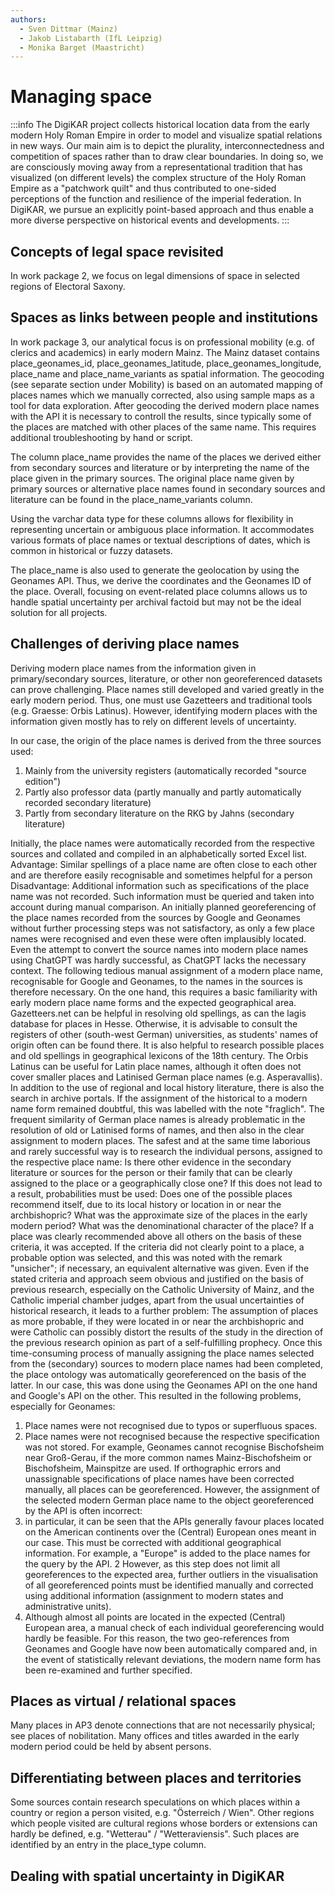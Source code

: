 ```yaml
---
authors:
  - Sven Dittmar (Mainz)
  - Jakob Listabarth (IfL Leipzig)
  - Monika Barget (Maastricht)
---
```


# Managing space

:::info
The DigiKAR project collects historical location data from the early modern Holy Roman Empire in order to model and visualize spatial relations in new ways. Our main aim is to depict the plurality, interconnectedness and competition of spaces rather than to draw clear boundaries. In doing so, we are consciously moving away from a representational tradition that has visualized (on different levels) the complex structure of the Holy Roman Empire as a "patchwork quilt" and thus contributed to one-sided perceptions of the function and resilience of the imperial federation. In DigiKAR, we pursue an explicitly point-based approach and thus enable a more diverse perspective on historical events and developments.
:::

## Concepts of legal space revisited

In work package 2, we focus on legal dimensions of space in selected regions of Electoral Saxony.

## Spaces as links between people and institutions

In work package 3, our analytical focus is on professional mobility (e.g. of clerics and academics) in early modern Mainz. The Mainz dataset contains place_geonames_id, place_geonames_latitude, place_geonames_longitude, place_name and place_name_variants as spatial information. The geocoding (see separate section under Mobility) is based on an automated mapping of places names which we manually corrected, also using sample maps as a tool for data exploration. After geocoding the derived modern place names with the API it is necessary to controll the results, since typically some of the places are matched with other places of the same name. This requires additional troubleshooting by hand or script.

The column place_name provides the name of the places we derived either from secondary sources and literature or by interpreting the name of the place given in the primary sources. The original place name given by primary sources or alternative place names found in secondary sources and literature can be found in the place_name_variants column.

Using the varchar data type for these columns allows for flexibility in representing uncertain or ambiguous place information. It accommodates various formats of place names or textual descriptions of dates, which is common in historical or fuzzy datasets.

The place_name is also used to generate the geolocation by using the Geonames API. Thus, we derive the coordinates and the Geonames ID of the place. Overall, focusing on event-related place columns allows us to handle spatial uncertainty per archival factoid but may not be the ideal solution for all projects.

## Challenges of deriving place names

Deriving modern place names from the information given in primary/secondary sources, literature, or other non georeferenced datasets can prove challenging. Place names still developed and varied greatly in the early modern period. Thus, one must use Gazetteers and traditional tools (e.g. Graesse: Orbis Latinus). However, identifying modern places with the information given mostly has to rely on different levels of uncertainty.

In our case, the origin of the place names is derived from the three sources used:

1. Mainly from the university registers (automatically recorded "source edition")
2. Partly also professor data (partly manually and partly automatically recorded secondary literature)
3. Partly from secondary literature on the RKG by Jahns (secondary literature)

Initially, the place names were automatically recorded from the respective sources and collated and compiled in an alphabetically sorted Excel list. 
Advantage: Similar spellings of a place name are often close to each other and are therefore easily recognisable and sometimes helpful for a person
Disadvantage: Additional information such as specifications of the place name was not recorded. Such information must be queried and taken into account during manual comparison.
An initially planned georeferencing of the place names recorded from the sources by Google and Geonames without further processing steps was not satisfactory, as only a few place names were recognised and even these were often implausibly located. Even the attempt to convert the source names into modern place names using ChatGPT was hardly successful, as ChatGPT lacks the necessary context. The following tedious manual assignment of a modern place name, recognisable for Google and Geonames, to the names in the sources is therefore necessary.
On the one hand, this requires a basic familiarity with early modern place name forms and the expected geographical area. Gazetteers.net can be helpful in resolving old spellings, as can the lagis database for places in Hesse. Otherwise, it is advisable to consult the registers of other (south-west German) universities, as students' names of origin often can be found there. It is also helpful to research possible places and old spellings in geographical lexicons of the 18th century. The Orbis Latinus can be useful for Latin place names, although it often does not cover smaller places and Latinised German place names (e.g. Asperavallis). In addition to the use of regional and local history literature, there is also the search in archive portals. If the assignment of the historical to a modern name form remained doubtful, this was labelled with the note "fraglich".
The frequent similarity of German place names is already problematic in the resolution of old or Latinised forms of names, and then also in the clear assignment to modern places. The safest and at the same time laborious and rarely successful way is to research the individual persons, assigned to the respective place name: Is there other evidence in the secondary literature or sources for the person or their family that can be clearly assigned to the place or a geographically close one? If this does not lead to a result, probabilities must be used: Does one of the possible places recommend itself, due to its local history or location in or near the archbishopric? What was the approximate size of the places in the early modern period? What was the denominational character of the place? If a place was clearly recommended above all others on the basis of these criteria, it was accepted. If the criteria did not clearly point to a place, a probable option was selected, and this was noted with the remark "unsicher"; if necessary, an equivalent alternative was given.
Even if the stated criteria and approach seem obvious and justified on the basis of previous research, especially on the Catholic University of Mainz, and the Catholic imperial chamber judges, apart from the usual uncertainties of historical research, it leads to a further problem: The assumption of places as more probable, if they were located in or near the archbishopric and were Catholic can possibly distort the results of the study in the direction of the previous research opinion as part of a self-fulfilling prophecy.
Once this time-consuming process of manually assigning the place names selected from the (secondary) sources to modern place names had been completed, the place ontology was automatically georeferenced on the basis of the latter. In our case, this was done using the Geonames API on the one hand and Google's API on the other. This resulted in the following problems, especially for Geonames:

1. Place names were not recognised due to typos or superfluous spaces.
2. Place names were not recognised because the respective specification was not stored. For example, Geonames cannot recognise Bischofsheim near Groß-Gerau, if the more common names Mainz-Bischofsheim or Bischofsheim, Mainspitze are used.
   If orthographic errors and unassignable specifications of place names have been corrected manually, all places can be georeferenced. However, the assignment of the selected modern German place name to the object georeferenced by the API is often incorrect:
3. in particular, it can be seen that the APIs generally favour places located on the American continents over the (Central) European ones meant in our case. This must be corrected with additional geographical information. For example, a "Europe" is added to the place names for the query by the API.
   2 However, as this step does not limit all georeferences to the expected area, further outliers in the visualisation of all georeferenced points must be identified manually and corrected using additional information (assignment to modern states and administrative units).
4. Although almost all points are located in the expected (Central) European area, a manual check of each individual georeferencing would hardly be feasible. For this reason, the two geo-references from Geonames and Google have now been automatically compared and, in the event of statistically relevant deviations, the modern name form has been re-examined and further specified.

## Places as virtual / relational spaces

Many places in AP3 denote connections that are not necessarily physical; see places of nobilitation. Many offices and titles awarded in the early modern period could be held by absent persons.

## Differentiating between places and territories

Some sources contain research speculations on which places within a country or region a person visited, e.g. "Österreich / Wien". Other regions which people visited are cultural regions whose borders or extensions can hardly be defined, e.g. "Wetterau" / "Wetteraviensis". Such places are identified by an entry in the place_type column.

## Dealing with spatial uncertainty in DigiKAR
